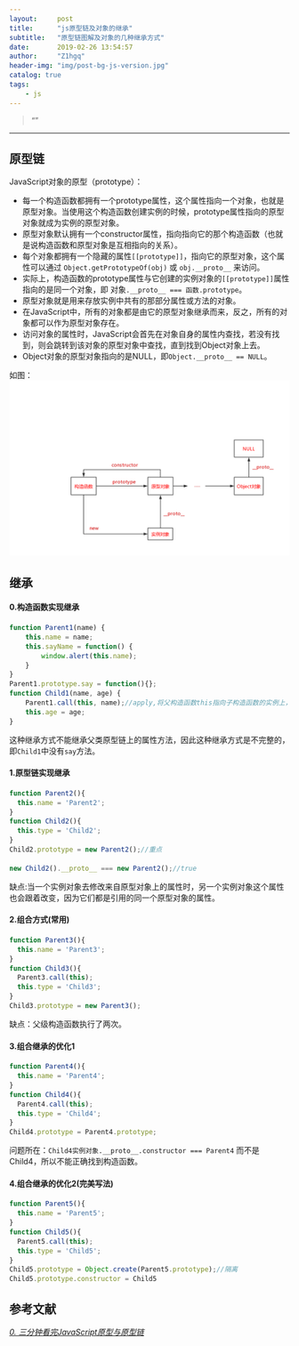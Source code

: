 ```yaml
---
layout:     post
title:      "js原型链及对象的继承"
subtitle:   "原型链图解及对象的几种继承方式"
date:       2019-02-26 13:54:57
author:     "Z1hgq"
header-img: "img/post-bg-js-version.jpg"
catalog: true
tags:
    - js
---
```


> “”

---

## 原型链

JavaScript对象的原型（prototype）：

- 每一个构造函数都拥有一个prototype属性，这个属性指向一个对象，也就是原型对象。当使用这个构造函数创建实例的时候，prototype属性指向的原型对象就成为实例的原型对象。
- 原型对象默认拥有一个constructor属性，指向指向它的那个构造函数（也就是说构造函数和原型对象是互相指向的关系）。
- 每个对象都拥有一个隐藏的属性`[[prototype]]`，指向它的原型对象，这个属性可以通过
`Object.getPrototypeOf(obj)` 或 `obj.__proto__` 来访问。
- 实际上，构造函数的prototype属性与它创建的实例对象的`[[prototype]]`属性指向的是同一个对象，即 对象`.__proto__ === 函数.prototype`。
- 原型对象就是用来存放实例中共有的那部分属性或方法的对象。
- 在JavaScript中，所有的对象都是由它的原型对象继承而来，反之，所有的对象都可以作为原型对象存在。
- 访问对象的属性时，JavaScript会首先在对象自身的属性内查找，若没有找到，则会跳转到该对象的原型对象中查找，直到找到Object对象上去。
- Object对象的原型对象指向的是NULL，即`Object.__proto__ == NULL`。

如图：
![prototype chain](/img/20191021/1.png "prototype chain")

## 继承

#### 0.构造函数实现继承

```js
function Parent1(name) {
    this.name = name;
    this.sayName = function() {
        window.alert(this.name);
    }
}
Parent1.prototype.say = function(){};
function Child1(name, age) {
    Parent1.call(this, name);//apply,将父构造函数this指向子构造函数的实例上，导致父构造函数的所有属性在子构造函数中也有
    this.age = age;
}
```

这种继承方式不能继承父类原型链上的属性方法，因此这种继承方式是不完整的，即`Child1`中没有`say`方法。

#### 1.原型链实现继承

```js
function Parent2(){
  this.name = 'Parent2';
}
function Child2(){
  this.type = 'Child2';
}
Child2.prototype = new Parent2();//重点

new Child2().__proto__ === new Parent2();//true
```

缺点:当一个实例对象去修改来自原型对象上的属性时，另一个实例对象这个属性也会跟着改变，因为它们都是引用的同一个原型对象的属性。

#### 2.组合方式(常用)

```js
function Parent3(){
  this.name = 'Parent3';
}
function Child3(){
  Parent3.call(this);
  this.type = 'Child3';
}
Child3.prototype = new Parent3();
```

缺点：父级构造函数执行了两次。

#### 3.组合继承的优化1

```js
function Parent4(){
  this.name = 'Parent4';
}
function Child4(){
  Parent4.call(this);
  this.type = 'Child4';
}
Child4.prototype = Parent4.prototype;
```

问题所在：`Child4实例对象.__proto__.constructor === Parent4` 而不是Child4，所以不能正确找到构造函数。

#### 4.组合继承的优化2(完美写法)

```js
function Parent5(){
  this.name = 'Parent5';
}
function Child5(){
  Parent5.call(this);
  this.type = 'Child5';
}
Child5.prototype = Object.create(Parent5.prototype);//隔离
Child5.prototype.constructor = Child5
```

## 参考文献

[*0. 三分钟看完JavaScript原型与原型链*](https://juejin.im/post/5a94c0de5188257a8929d837)